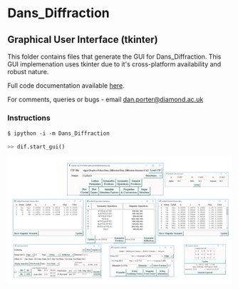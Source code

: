 # Dans_Diffraction
## Graphical User Interface (tkinter)
This folder contains files that generate the GUI for Dans_Diffraction. 
This GUI implemenation uses tkinter due to it's cross-platform availability and robust nature.

Full code documentation available [here](https://danporter.github.io/Dans_Diffraction/).

For comments, queries or bugs - email dan.porter@diamond.ac.uk


### Instructions
```text
$ ipython -i -m Dans_Diffraction
```

```python
>> dif.start_gui()
```

![All GUI elements](../../Screenshots/GUI_all.png)
